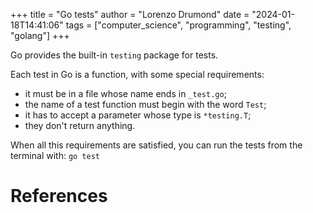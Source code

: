 +++
title = "Go tests"
author = "Lorenzo Drumond"
date = "2024-01-18T14:41:06"
tags = ["computer_science",  "programming",  "testing",  "golang"]
+++


Go provides the built-in `testing` package for tests.

Each test in Go is a function, with some special requirements:
- it must be in a file whose name ends in `_test.go`;
- the name of a test function must begin with the word `Test`;
- it has to accept a parameter whose type is `*testing.T`;
- they don't return anything.

When all this requirements are satisfied, you can run the tests from the terminal with: `go test`

# References
